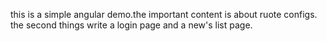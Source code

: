 this is a simple angular demo.the important content is about ruote configs. the second things write a login page and a new's list page.
